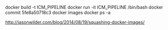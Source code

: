 docker build -t ICM_PIPELINE
docker run -it ICM_PIPELINE /bin/bash
docker commit 5fe8a50718c3
docker images
docker ps -a

http://jasonwilder.com/blog/2014/08/19/squashing-docker-images/
